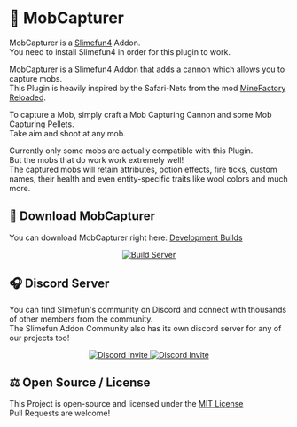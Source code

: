 # :ghost: MobCapturer
MobCapturer is a [Slimefun4](https://github.com/Slimefun/Slimefun4/) Addon.<br>
You need to install Slimefun4 in order for this plugin to work.

MobCapturer is a Slimefun4 Addon that adds a cannon which allows you to capture mobs.<br>
This Plugin is heavily inspired by the Safari-Nets from the mod [MineFactory Reloaded](https://www.curseforge.com/minecraft/mc-mods/minefactory-reloaded).

To capture a Mob, simply craft a Mob Capturing Cannon and some Mob Capturing Pellets.<br>
Take aim and shoot at any mob.

Currently only some mobs are actually compatible with this Plugin.<br>
But the mobs that do work work extremely well!<br>
The captured mobs will retain attributes, potion effects, fire ticks, custom names, their health and even entity-specific traits like wool colors and much more.

## :floppy_disk: Download MobCapturer
You can download MobCapturer right here: [Development Builds](https://thebusybiscuit.github.io/builds/TheBusyBiscuit/MobCapturer/master/)

<p align="center">
  <a href="https://thebusybiscuit.github.io/builds/TheBusyBiscuit/MobCapturer/master/">
    <img src="https://thebusybiscuit.github.io/builds/TheBusyBiscuit/MobCapturer/master/badge.svg" alt="Build Server"/>
  </a>
</p>

## :headphones: Discord Server
You can find Slimefun's community on Discord and connect with thousands of other members from the community.<br>
The Slimefun Addon Community also has its own discord server for any of our projects too!

<p align="center">
  <a href="https://discord.gg/slimefun">
    <img src="https://discordapp.com/api/guilds/565557184348422174/widget.png?style=banner3" alt="Discord Invite"/>
  </a>
  <a href="https://discord.gg/V2cJR9ADFU">
    <img src="https://discordapp.com/api/guilds/799294416196075572/widget.png?style=banner3" alt="Discord Invite"/>
  </a>
</p>

## :balance_scale: Open Source / License
This Project is open-source and licensed under the [MIT License](https://github.com/Slimefun-Addon-Community/MobCapturer/blob/master/LICENSE)<br>
Pull Requests are welcome!

